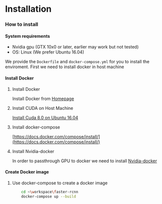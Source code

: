 Installation
=====================

### How to install

#### System requirements

- Nvidia gpu (GTX 10x0 or later, earlier may work but not tested)
- OS: Linux (We prefer Ubuntu 16.04)

We provide the `Dockerfile` and `docker-compose.yml` for you to install the enviroment. First we need to install docker in host machine

#### Install Docker 

1. Install Docker

    Install Docker from [Homepage]("https://docs.docker.com/install/")
    
2. Install CUDA on Host Machine
    
    [Install Cuda 8.0 on Ubuntu 16.04]("https://askubuntu.com/questions/799184/how-can-i-install-cuda-on-ubuntu-16-04")

3. Install docker-compose
    
    [https://docs.docker.com/compose/install/](https://docs.docker.com/compose/install/)

4. Install Nvidia-docker
    
    In order to passthrough GPU to docker we need to install [Nvidia-docker](https://github.com/NVIDIA/nvidia-docker)

#### Create Docker image

1. Use docker-compose to create a docker image

    ```bash
        cd ~\workspace\faster-rcnn
        docker-compose up --build
    ```

    
